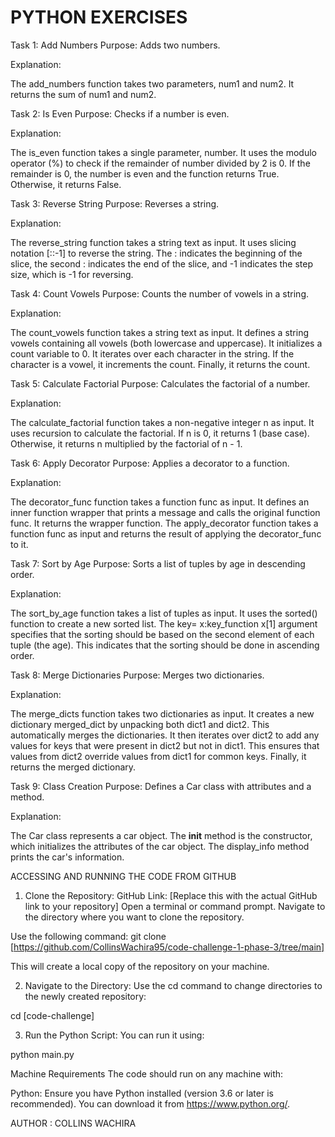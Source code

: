 # PYTHON EXERCISES

Task 1: Add Numbers
Purpose: Adds two numbers.

Explanation: 

The add_numbers function takes two parameters, num1 and num2.
It returns the sum of num1 and num2.

Task 2: Is Even
Purpose: Checks if a number is even.

Explanation:

The is_even function takes a single parameter, number.
It uses the modulo operator (%) to check if the remainder of number divided by 2 is 0.
If the remainder is 0, the number is even and the function returns True. Otherwise, it returns False.

Task 3: Reverse String
Purpose: Reverses a string.

Explanation:

The reverse_string function takes a string text as input.
It uses slicing notation [::-1] to reverse the string.
The : indicates the beginning of the slice, the second : indicates the end of the slice, and -1 indicates the step size, which is -1 for reversing.

Task 4: Count Vowels
Purpose: Counts the number of vowels in a string.

Explanation:

The count_vowels function takes a string text as input.
It defines a string vowels containing all vowels (both lowercase and uppercase).
It initializes a count variable to 0.
It iterates over each character in the string.
If the character is a vowel, it increments the count.
Finally, it returns the count.

Task 5: Calculate Factorial
Purpose: Calculates the factorial of a number.

Explanation:

The calculate_factorial function takes a non-negative integer n as input.
It uses recursion to calculate the factorial.
If n is 0, it returns 1 (base case).
Otherwise, it returns n multiplied by the factorial of n - 1.

Task 6: Apply Decorator
Purpose: Applies a decorator to a function.

Explanation:

The decorator_func function takes a function func as input.
It defines an inner function wrapper that prints a message and calls the original function func.
It returns the wrapper function.
The apply_decorator function takes a function func as input and returns the result of applying the decorator_func to it.

Task 7: Sort by Age
Purpose: Sorts a list of tuples by age in descending order.

Explanation:

The sort_by_age function takes a list of tuples as input.
It uses the sorted() function to create a new sorted list.
The key= x:key_function x[1] argument specifies that the sorting should be based on the second element of each tuple (the age).
This indicates that the sorting should be done in ascending order.

Task 8: Merge Dictionaries
Purpose: Merges two dictionaries.

Explanation:

The merge_dicts function takes two dictionaries as input.
It creates a new dictionary merged_dict by unpacking both dict1 and dict2. This automatically merges the dictionaries.
It then iterates over dict2 to add any values for keys that were present in dict2 but not in dict1. This ensures that values from dict2 override values from dict1 for common keys.
Finally, it returns the merged dictionary.

Task 9: Class Creation
Purpose: Defines a Car class with attributes and a method.

Explanation:

The Car class represents a car object.
The __init__ method is the constructor, which initializes the attributes of the car object.
The display_info method prints the car's information.

ACCESSING AND RUNNING THE CODE FROM GITHUB
1. Clone the Repository:
GitHub Link: [Replace this with the actual GitHub link to your repository]
Open a terminal or command prompt.
Navigate to the directory where you want to clone the repository.

Use the following command:
git clone [https://github.com/CollinsWachira95/code-challenge-1-phase-3/tree/main]

This will create a local copy of the repository on your machine.

2. Navigate to the Directory:
Use the cd command to change directories to the newly created repository:

cd [code-challenge]


3. Run the Python Script:
You can run it using:

python main.py



Machine Requirements
The code should run on any machine with:

Python: Ensure you have Python installed (version 3.6 or later is recommended). You can download it from https://www.python.org/.


AUTHOR : COLLINS WACHIRA